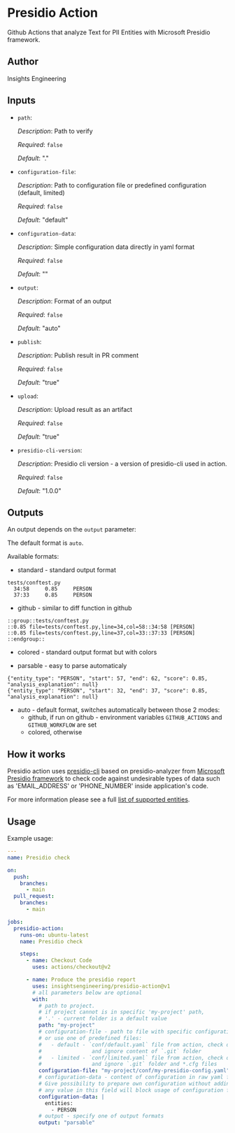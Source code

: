 # Presidio Action

Github Actions that analyze Text for PII Entities with Microsoft Presidio framework.

## Author

Insights Engineering

## Inputs

* `path`:

    _Description_: Path to verify

    _Required_: `false`

    _Default_: "."

* `configuration-file`:

    _Description_: Path to configuration file or predefined configuration (default, limited)

    _Required_: `false`

    _Default_: "default"

* `configuration-data`:

    _Description_: Simple configuration data directly in yaml format

    _Required_: `false`

    _Default_: ""

* `output`:

    _Description_: Format of an output

    _Required_: `false`

    _Default_: "auto"

* `publish`:

    _Description_: Publish result in PR comment

    _Required_: `false`

    _Default_: "true"

* `upload`:

    _Description_: Upload result as an artifact

    _Required_: `false`

    _Default_: "true"

* `presidio-cli-version`:

    _Description_: Presidio cli version - a version of presidio-cli used in action.

    _Required_: `false`

    _Default_: "1.0.0"

## Outputs

An output depends on the `output` parameter:

The default format is `auto`.

Available formats:

* standard - standard output format

```shell
tests/conftest.py
  34:58     0.85     PERSON
  37:33     0.85     PERSON
```

* github - similar to diff function in github

```shell
::group::tests/conftest.py
::0.85 file=tests/conftest.py,line=34,col=58::34:58 [PERSON] 
::0.85 file=tests/conftest.py,line=37,col=33::37:33 [PERSON] 
::endgroup::
```

* colored - standard output format but with colors

* parsable - easy to parse automaticaly

```shell
{"entity_type": "PERSON", "start": 57, "end": 62, "score": 0.85, "analysis_explanation": null}
{"entity_type": "PERSON", "start": 32, "end": 37, "score": 0.85, "analysis_explanation": null}
```

* auto - default format, switches automatically between those 2 modes:
  * github, if run on github - environment variables `GITHUB_ACTIONS` and `GITHUB_WORKFLOW` are set
  * colored, otherwise

## How it works

Presidio action uses [presidio-cli](https://pypi.org/project/presidio-cli/)
based on presidio-analyzer from [Microsoft Presidio framework](https://github.com/microsoft/presidio)
to check code against undesirable types of data such as 'EMAIL_ADDRESS' or 'PHONE_NUMBER' inside application's code.

For more information please see a full [list of supported entities](https://microsoft.github.io/presidio/supported_entities/).

## Usage

Example usage:

```yaml
---
name: Presidio check

on:
  push:
    branches:
      - main
  pull_request:
    branches:
      - main

jobs:
  presidio-action:
    runs-on: ubuntu-latest
    name: Presidio check

    steps:
      - name: Checkout Code
        uses: actions/checkout@v2

      - name: Produce the presidio report
        uses: insightsengineering/presidio-action@v1
        # all parameters below are optional
        with:
          # path to project.
          # if project cannot is in specific 'my-project' path,
          # '.' - current folder is a default value
          path: "my-project"
          # configuration-file - path to file with specific configuration
          # or use one of predefined files: 
          #   - default - `conf/default.yaml` file from action, check default list of entities
          #                and ignore content of `.git` folder
          #   - limited - `conf/limited.yaml` file from action, check only PERSON, EMAIL_ADDRESS and CREDIT_CARD
          #                and ignore `.git` folder and *.cfg files
          configuration-file: "my-project/conf/my-presidio-config.yaml"
          # configuration-data - content of configuration in raw yaml format.
          # Give possibility to prepare own configuration without adding file to project
          # any value in this field will block usage of configuration file
          configuration-data: |
            entities:
              - PERSON
          # output - specify one of output formats
          output: "parsable"

```

